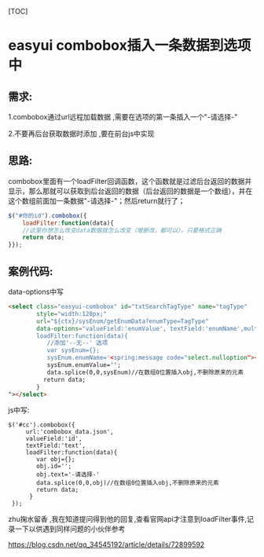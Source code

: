 [TOC]



# easyui combobox插入一条数据到选项中

## 需求:

1.combobox通过url远程加载数据 ,需要在选项的第一条插入一个"-请选择-" 

2.不要再后台获取数据时添加 ,要在前台js中实现

## 思路:

combobox里面有一个loadFilter回调函数，这个函数就是过滤后台返回的数据并显示，那么那就可以获取到后台返回的数据（后台返回的数据是一个数组），并在这个数组前面加一条数据"-请选择-"；然后return就行了；

```js
$("#你的id").combobox({
	loadFilter:function(data){
	//这里你想怎么改变data数据就怎么改变（增删改，都可以），只要格式正确
	return data;
}});
```



## 案例代码:

data-options中写

```html
<select class="easyui-combobox" id="txtSearchTagType" name="tagType"
        style="width:128px;"
        url="${ctx}/sysEnum/getEnumData?enumType=TagType"
        data-options="valueField:'enumValue', textField:'enumName',multiple:false,editable:false,
        loadFilter:function(data){
           //添加'--无--' 选项
           var sysEnum={};
           sysEnum.enumName='<spring:message code="select.nulloption"></spring:message>';
           sysEnum.enumValue='';
           data.splice(0,0,sysEnum)//在数组0位置插入obj,不删除原来的元素
          return data;
        }
"></select>
```

js中写:

```Js
$('#cc').combobox({  
     url:'combobox_data.json',  
     valueField:'id',  
     textField:'text',  
     loadFilter:function(data){  
        var obj={};  
        obj.id='';  
        obj.text='-请选择-'  
        data.splice(0,0,obj)//在数组0位置插入obj,不删除原来的元素  
        return data;  
      }  
 });  
```

 zhu掬水留香 ,我在知道提问得到他的回复,查看官网api才注意到loadFilter事件,记录一下以供遇到同样问题的小伙伴参考







https://blog.csdn.net/qq_34545192/article/details/72899592
